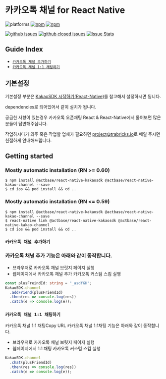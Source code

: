 # 카카오톡 채널 for React Native

![platforms](https://img.shields.io/badge/platforms-Android%20%7C%20iOS-brightgreen.svg?style=flat-square&colorB=191A17)
[![npm](https://img.shields.io/npm/v/@actbase/react-native-kakao-channel.svg?style=flat-square)](https://www.npmjs.com/package/@actbase/react-native-kakao-channel)
[![npm](https://img.shields.io/npm/dm/@actbase/react-native-kakao-channel.svg?style=flat-square&colorB=007ec6)](https://www.npmjs.com/package/@actbase/react-native-kakao-channel)

[![github issues](https://img.shields.io/github/issues/trabricks/react-native-kakao-channel.svg?style=flat-square)](https://github.com/trabricks/react-native-kakao-channel/issues)
[![github closed issues](https://img.shields.io/github/issues-closed/trabricks/react-native-kakao-channel.svg?style=flat-square&colorB=44cc11)](https://github.com/trabricks/react-native-kakao-channel/issues?q=is%3Aissue+is%3Aclosed)
[![Issue Stats](https://img.shields.io/issuestats/i/github/trabricks/react-native-kakao-channel.svg?style=flat-square&colorB=44cc11)](http://github.com/trabricks/react-native-kakao-channel/issues)

## Guide Index

- [`카카오톡 채널 추가하기`](#카카오톡-채널-추가하기)
- [`카카오톡 채널 1:1 채팅하기`](#카카오톡-채널-1:1-채팅하기)

## 기본설정

기본설정 부분은 [KakaoSDK 시작하기(React-Native)](https://github.com/trabricks/react-native-kakaosdk)를 참고해서 설정하시면 됩니다.

dependencies로 되어있어서 같이 설치가 됩니다.

궁금한 사항이 있는경우 카카오톡 오픈채팅 React & React-Native에서 물어보면 많은 분들이 답변해주십니다.

작업하시다가 외주 혹은 작업할 업체가 필요하면 [project@trabricks.io](mailto:project@trabricks.io)로 메일 주시면 친절하게 안내해드립니다.

## Getting started

### Mostly automatic installation (RN >= 0.60)

```
$ npm install @actbase/react-native-kakaosdk @actbase/react-native-kakao-channel --save
$ cd ios && pod install && cd ..
```

### Mostly automatic installation (RN <= 0.59)

```
$ npm install @actbase/react-native-kakaosdk @actbase/react-native-kakao-channel --save
$ react-native link @actbase/react-native-kakaosdk @actbase/react-native-kakao-channel
$ cd ios && pod install && cd ..
```

### `카카오톡 채널 추가하기`

### 카카오톡 채널 추가 기능은 아래와 같이 동작합니다.

- 브라우저로 카카오톡 채널 브릿지 페이지 실행
- 웹페이지에서 카카오톡 채널 추가 카카오톡 커스텀 스킴 실행

```typescript
const plusFreindId: string = "_asdfGH";
KakaoSDK.channel
  .addFriend(plusFriendId)
  .then(res => console.log(res))
  .catch(e => console.log(e));
```

### `카카오톡 채널 1:1 채팅하기`

카카오톡 채널 1:1 채팅Copy URL
카카오톡 채널 1:1채팅 기능은 아래와 같이 동작합니다.

- 브라우저로 카카오톡 채널 브릿지 페이지 실행
- 웹페이지에서 1:1 채팅 카카오톡 커스텀 스킴 실행

```typescript
KakaoSDK.channel
  .chat(plusFriendId)
  .then(res => console.log(res))
  .catch(e => console.log(e));
```
